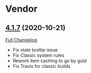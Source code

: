 # Vendor

## [4.1.7](https://github.com/typicalzergling/vendor/tree/4.1.7) (2020-10-21)
[Full Changelog](https://github.com/typicalzergling/vendor/compare/4.1.6...4.1.7) 

- Fix stale tooltip issue  
- Fix Classic system rules  
- Rework item caching to go by guid  
- Fix Travis for classic builds  
